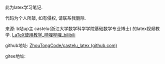 此为latex学习笔记.

代码为个人所敲, 如有侵权, 请联系我删除. 

来源: b站up主 castelu(浙江大学数学科学学院基础数学专业博士) 的latex视频教学.  [LaTeX使用教学_哔哩哔哩_bilibili](https://www.bilibili.com/video/BV1LT4y1y7oz?spm_id_from=333.880.my_history.page.click) 

github地址: [ZhouTongCode/castelu_latex (github.com)](https://github.com/ZhouTongCode/castelu_latex)

gitee地址: 

